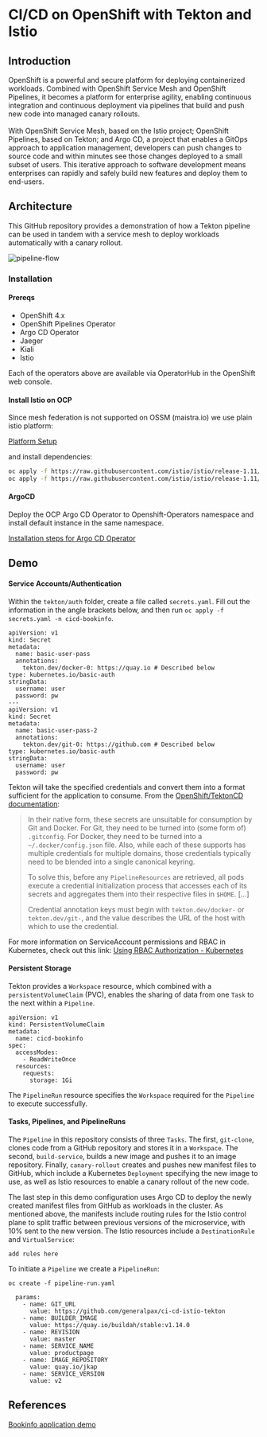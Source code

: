 # CI/CD on OpenShift with Tekton and Istio
## Introduction
OpenShift is a powerful and secure platform for deploying containerized workloads. Combined with OpenShift Service Mesh and OpenShift Pipelines, it becomes a platform for enterprise agility, enabling continuous integration and continuous deployment via pipelines that build and push new code into managed canary rollouts. <br><br>With OpenShift Service Mesh, based on the Istio project; OpenShift Pipelines, based on Tekton; and Argo CD, a project that enables a GitOps approach to application management, developers can push changes to source code and within minutes see those changes deployed to a small subset of users. This iterative approach to software development means enterprises can rapidly and safely build new features and deploy them to end-users.

## Architecture

This GitHub repository provides a demonstration of how a Tekton pipeline can be used in tandem with a service mesh to deploy workloads automatically with a canary rollout.

![pipeline-flow](images/flow-tekton-istio.png)

### Installation

#### Prereqs
- OpenShift 4.x
- OpenShift Pipelines Operator
- Argo CD Operator
- Jaeger
- Kiali
- Istio

Each of the operators above are available via OperatorHub in the OpenShift web console.

#### Install Istio on OCP

Since mesh federation is not supported on OSSM (maistra.io) we use plain istio platform: 

[Platform Setup](https://istio.io/latest/docs/setup/platform-setup/openshift/)

and install dependencies:

```sh
oc apply -f https://raw.githubusercontent.com/istio/istio/release-1.11/samples/addons/grafana.yaml -n istio-system
oc apply -f https://raw.githubusercontent.com/istio/istio/release-1.11/samples/addons/prometheus.yaml -n istio-system
```
#### ArgoCD
Deploy the OCP Argo CD Operator to Openshift-Operators namespace and install default instance in the same namespace. 

[Installation steps for Argo CD Operator](https://argocd-operator.readthedocs.io/en/latest/install/openshift/)
## Demo

#### Service Accounts/Authentication

Within the `tekton/auth` folder, create a file called `secrets.yaml`. Fill out the information in the angle brackets below, and then run `oc apply -f secrets.yaml -n cicd-bookinfo`.

```
apiVersion: v1
kind: Secret
metadata:
  name: basic-user-pass
  annotations:
    tekton.dev/docker-0: https://quay.io # Described below
type: kubernetes.io/basic-auth
stringData:
  username: user
  password: pw
---
apiVersion: v1
kind: Secret
metadata:
  name: basic-user-pass-2
  annotations:
    tekton.dev/git-0: https://github.com # Described below
type: kubernetes.io/basic-auth
stringData:
  username: user
  password: pw
```

Tekton will take the specified credentials and convert them into a format sufficient for the application to consume. From the [OpenShift/TektonCD documentation](https://github.com/openshift/tektoncd-pipeline/blob/release-v0.11.3/docs/auth.md):

>In their native form, these secrets are unsuitable for consumption by Git and Docker. For Git, they need to be turned into (some form of) `.gitconfig`. For Docker, they need to be turned into a `~/.docker/config.json` file. Also, while each of these supports has multiple credentials for multiple domains, those credentials typically need to be blended into a single canonical keyring.
>
>To solve this, before any `PipelineResources` are retrieved, all pods execute a credential initialization process that accesses each of its secrets and aggregates them into their respective files in `$HOME`. [...]
>
>Credential annotation keys must begin with `tekton.dev/docker-` or `tekton.dev/git-`, and the value describes the URL of the host with which to use the credential.

For more information on ServiceAccount permissions and RBAC in Kubernetes, check out this link: [Using RBAC Authorization - Kubernetes](https://kubernetes.io/docs/reference/access-authn-authz/rbac/#service-account-permissions)

#### Persistent Storage

Tekton provides a `Workspace` resource, which combined with a `persistentVolumeClaim` (PVC), enables the sharing of data from one `Task` to the next within a `Pipeline`. 

```
apiVersion: v1
kind: PersistentVolumeClaim
metadata:
  name: cicd-bookinfo
spec:
  accessModes:
    - ReadWriteOnce
  resources:
    requests:
      storage: 1Gi
```
The `PipelineRun` resource specifies the `Workspace` required for the `Pipeline` to execute successfully.

#### Tasks, Pipelines, and PipelineRuns

The `Pipeline` in this repository consists of three `Tasks`. The first, `git-clone`, clones code from a GitHub repository and stores it in a `Workspace`. The second, `build-service`, builds a new image and pushes it to an image repository. Finally, `canary-rollout` creates and pushes new manifest files to GitHub, which include a Kubernetes `Deployment` specifying the new image to use, as well as Istio resources to enable a canary rollout of the new code.

The last step in this demo configuration uses Argo CD to deploy the newly created manifest files from GitHub as workloads in the cluster. As mentioned above, the manifests include routing rules for the Istio control plane to split traffic between previous versions of the microservice, with 10% sent to the new version. The Istio resources include a `DestinationRule` and `VirtualService`:

```
add rules here
```

To initiate a `Pipeline` we create a `PipelineRun`:
```
oc create -f pipeline-run.yaml
```

```
  params:
    - name: GIT_URL
      value: https://github.com/generalpax/ci-cd-istio-tekton 
    - name: BUILDER_IMAGE
      value: https://quay.io/buildah/stable:v1.14.0
    - name: REVISION
      value: master
    - name: SERVICE_NAME
      value: productpage
    - name: IMAGE_REPOSITORY
      value: quay.io/jkap
    - name: SERVICE_VERSION
      value: v2
```

## References

[Bookinfo application demo](https://github.com/tnscorcoran/openshift-servicemesh)